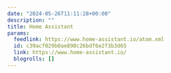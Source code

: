 ```yaml
---
date: "2024-05-26T11:11:28+00:00"
description: ""
title: Home Assistant
params:
  feedlink: https://www.home-assistant.io/atom.xml
  id: c39acf029b0ae898c26bdf6e2f3b3d65
  link: https://www.home-assistant.io/
  blogrolls: []
---
```

